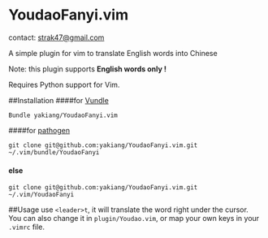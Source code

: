 YoudaoFanyi.vim
===============
contact: strak47@gmail.com

A simple plugin for vim to translate English words into Chinese  
  
Note: this plugin supports __English words only !__
  
Requires Python support for Vim.  
  


##Installation
####for [Vundle](https://github.com/gmarik/vundle)
```
Bundle yakiang/YoudaoFanyi.vim
```
####for [pathogen](https://github.com/tpope/vim-pathogen)
```
git clone git@github.com:yakiang/YoudaoFanyi.vim.git ~/.vim/bundle/YoudaoFanyi
```
#### else
```
git clone git@github.com:yakiang/YoudaoFanyi.vim.git ~/.vim/YoudaoFanyi
```
  

##Usage
use `<leader>t`, it will translate the word right under the cursor.  
You can also change it in `plugin/Youdao.vim`, or map your own keys in your `.vimrc` file.
